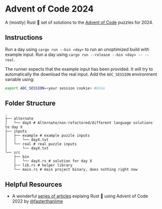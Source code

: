 # Advent of Code 2024
A (mostly) Rust 🦀 set of solutions to the [Advent of Code](https://adventofcode.com/) puzzles for 2024.

## Instructions
Run a day using `cargo run --bin <day>` to run an unoptimized build with example input. Run a day using `cargo run --release --bin <day> -- --real`.

The runner expects that the example input has been provided. It will try to automatically the download the real input. Add the `AOC_SESSION` environment variable using:
```bash
export AOC_SESSION=<your session cookie> #Unix
```


## Folder Structure
```
.
├── alternate
│   └── dayX # Alternate/non-refactored/different language solutions to day X
├── inputs
│   ├── example # example puzzle inputs
│   │   └── dayX.txt
│   └── real # real puzzle inputs
│       └── dayX.txt
└── src
    ├── bin
    │   └── dayX.rs # solution for day X
    ├── lib.rs # helper library
    └── main.rs # main project binary, does nothing right now
```

## Helpful Resources
- A wonderful [series of articles](https://fasterthanli.me/series/advent-of-code-2022) explaing Rust 🦀 using Advent of Code 2022 by [@fasterthanlime](https://github.com/fasterthanlime)
